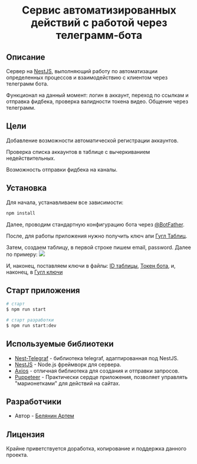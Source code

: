   <h1 align = 'center'> Сервис автоматизированных действий с работой через телеграмм-бота</h1>
  
## Описание

Сервер на [NestJS](https://github.com/nestjs/nest), выполняющий работу по автоматизации определенных процессов и взаимодействию с клиентом через телеграмм бота.
<p>Функционал на данный момент: логин в аккаунт, переход по ссылкам и отправка фидбека, проверка валидности токена видео. Общение через телеграмм.
  
## Цели
<p>Добавление возможности автоматической регистрации аккаунтов.
<p>Проверка списка аккаунтов в таблице с вычеркиванием недействительных.
<p>Возможность отправки фидбека на каналы.
  
## Установка

Для начала, устанавливаем все зависимости:
```bash
npm install
```
<p>Далее, проводим стандартную конфигурацию бота через <a href = 'https://t.me/botFather'>@BotFather<a/>.
<p>После, для работы приложения нужно получить ключ апи <a href = 'https://support.google.com/googleapi/answer/6158862?hl=en'>Гугл Таблиц<a/>.
<p>Затем, создаем таблицу, в первой строке пишем email, password. Далее по примеру: 
  <img src='https://user-images.githubusercontent.com/55236752/209675488-88fb146e-d773-4cc9-a021-98a6d490a4d0.png'/>
<p>И, наконец, поставляем ключи в файлы: <a href = 'https://github.com/Avangardio/reporter-bot/blob/master/src/Components/Browsers.ts'>ID таблицы<a/>, <a href = 'https://github.com/Avangardio/reporter-bot/blob/master/src/TelegramAPI/TAPI.module.ts'>Токен бота<a/>, и, наконец, в <a href = 'https://github.com/Avangardio/reporter-bot/blob/master/src/conf.ts'>Гугл ключи<a/> 
  
## Старт приложения

```bash
# старт
$ npm run start

# старт разработки
$ npm run start:dev
```

## Используемые библиотеки
  <ul>
    <li><a href='https://www.npmjs.com/package/nestjs-telegraf'>Nest-Telegraf</a> - библиотека telegraf, адаптированная под NestJS.
    <li><a href='https://nestjs.com'>NestJS</a> - Node.js фреймворк для сервера.
    <li><a href='https://axios-http.com/docs/intro'>Axios</a> - отличная библиотека для создания и отправки запросов.
    <li><a href='https://pptr.dev/'>Puppeteer</a> - Практически сердце приложения, позволяет управлять "марионетками" для действий на сайтах.
  </ul>
  
## Разработчики
  
- Автор - [Белянин Артем](https://github.com/Avangardio)

## Лицензия
Крайне приветствуется доработка, копирование и поддержка данного проекта.
